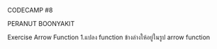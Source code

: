 CODECAMP #8

PERANUT BOONYAKIT

Exercise Arrow Function
1.แปลง function ข้างล่างให้อยู่ในรูป arrow function